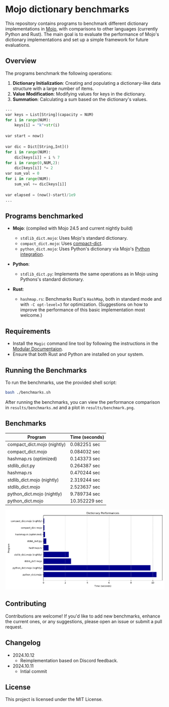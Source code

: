 # Mojo dictionary benchmarks

This repository contains programs to benchmark different dictionary implementations in [Mojo](https://www.modular.com/mojo), with comparisons to other languages (currently Python and Rust). The main goal is to evaluate the performance of Mojo's dictionary implementations and set up a simple framework for future evaluations.

## Overview

The programs benchmark the following operations:

1. **Dictionary Initialization**: Creating and populating a dictionary-like data structure with a large number of items.
2. **Value Modification**: Modifying values for keys in the dictionary.
3. **Summation**: Calculating a sum based on the dictionary's values.

```python
...
var keys = List[String](capacity = NUM)
for i in range(NUM):
    keys[i] = "k"+str(i) 

var start = now()

var dic = Dict[String,Int]()
for i in range(NUM):
    dic[keys[i]] = i % 7
for i in range(0,NUM,2):
    dic[keys[i]] *= 2
var sum_val = 0
for i in range(NUM):
    sum_val += dic[keys[i]]

var elapsed = (now()-start)/1e9 
...
```

## Programs benchmarked

- **Mojo**: (compiled with Mojo 24.5 and current nightly build)
  - `stdlib_dict.mojo`: Uses Mojo's standard dictionary.
  - `compact_dict.mojo`: Uses [compact-dict](https://github.com/mzaks/compact-dict).
  - `python_dict.mojo`: Uses Python's dictionary via Mojo's [Python integration](https://docs.modular.com/mojo/manual/python/).
  
- **Python**:
  - `stdlib_dict.py`: Implements the same operations as in Mojo using Pythons's standard dictionary.

- **Rust**:
  - `hashmap.rs`: Benchmarks Rust's `HashMap`, both in standard mode and with `-C opt-level=3` for optimization. (Suggestions on how to improve the performance of this basic implementation most welcome.)

## Requirements

- Install the `Magic` command line tool by following the instructions in the [Modular Documentaion](https://docs.modular.com/magic).
- Ensure that both Rust and Python are installed on your system.

## Running the Benchmarks

To run the benchmarks, use the provided shell script:

```sh
bash ./benchmarks.sh
```

After running the benchmarks, you can view the performance comparison in `results/benchmarks.md` and a plot in `results/benchmark.png`.

## Benchmarks

| Program | Time (seconds) |
|---------|----------------|
| compact_dict.mojo (nightly) | 0.082251 sec |
| compact_dict.mojo | 0.084032 sec |
| hashmap.rs (optimized) | 0.143373 sec |
| stdlib_dict.py | 0.264387 sec |
| hashmap.rs | 0.470244 sec |
| stdlib_dict.mojo (nightly) | 2.319244 sec |
| stdlib_dict.mojo | 2.523637 sec |
| python_dict.mojo (nightly) | 9.789734 sec |
| python_dict.mojo | 10.352229 sec |

![Chart](./results/benchmarks.png)

## Contributing

Contributions are welcome! If you'd like to add new benchmarks, enhance the current ones, or any suggestions, please open an issue or submit a pull request.

## Changelog

- 2024.10.12
  - Reimplementation based on Discord feedback.
- 2024.10.11
  - Intial commit

## License

This project is licensed under the MIT License.
